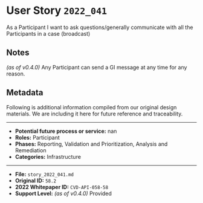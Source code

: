 
# User Story `2022_041` #

<!-- story-start -->As a Participant I want to ask questions/generally communicate with all the Participants in a case (broadcast)<!-- story-end -->

## Notes ##

*(as of v0.4.0)*
Any Participant can send a GI message at any time for any reason.

## Metadata ##

Following is additional information compiled from our original design materials.
We are including it here for future reference and traceability.

---

- **Potential future process or service:** nan
- **Roles:** Participant
- **Phases:** Reporting, Validation and Prioritization, Analysis and Remediation
- **Categories:** Infrastructure

---

- **File:** `story_2022_041.md`
- **Original ID:** `58.2`
- **2022 Whitepaper ID:** `CVD-API-058-58`
- **Support Level:** *(as of v0.4.0)* Provided

